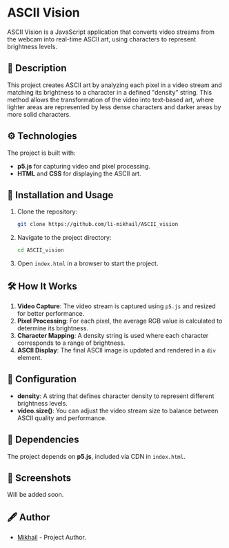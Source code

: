 # ASCII Vision

ASCII Vision is a JavaScript application that converts video streams from the webcam into real-time ASCII art, using characters to represent brightness levels.

## 📖 Description

This project creates ASCII art by analyzing each pixel in a video stream and matching its brightness to a character in a defined "density" string. This method allows the transformation of the video into text-based art, where lighter areas are represented by less dense characters and darker areas by more solid characters.

## ⚙️ Technologies

The project is built with:
- **p5.js** for capturing video and pixel processing.
- **HTML** and **CSS** for displaying the ASCII art.

## 🚀 Installation and Usage

1. Clone the repository:
   ```bash
   git clone https://github.com/li-mikhail/ASCII_vision
   ```
2. Navigate to the project directory:
   ```bash
   cd ASCII_vision
   ```
3. Open `index.html` in a browser to start the project.

## 🛠 How It Works

1. **Video Capture**: The video stream is captured using `p5.js` and resized for better performance.
2. **Pixel Processing**: For each pixel, the average RGB value is calculated to determine its brightness.
3. **Character Mapping**: A density string is used where each character corresponds to a range of brightness.
4. **ASCII Display**: The final ASCII image is updated and rendered in a `div` element.

## 🔧 Configuration

- **density**: A string that defines character density to represent different brightness levels.
- **video.size()**: You can adjust the video stream size to balance between ASCII quality and performance.

## 🚨 Dependencies

The project depends on **p5.js**, included via CDN in `index.html`.

## 📸 Screenshots

Will be added soon.

## 🖋 Author

- [Mikhail](https://github.com/username) - Project Author.